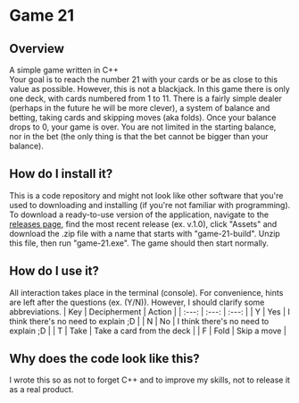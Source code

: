 # Game 21

## Overview

A simple game written in C++\
Your goal is to reach the number 21 with your cards or be as close to this value as possible. However, this is not a blackjack. In this game there is only one deck, with cards numbered from 1 to 11. There is a fairly simple dealer (perhaps in the future he will be more clever), a system of balance and betting, taking cards and skipping moves (aka folds). Once your balance drops to 0, your game is over. You are not limited in the starting balance, nor in the bet (the only thing is that the bet cannot be bigger than your balance).

## How do I install it?

This is a code repository and might not look like other software that you're used to downloading and installing (if you're not familiar with programming). To download a ready-to-use version of the application, navigate to the [releases page](https://github.com/djo-528-1/Game-21/releases), find the most recent release (ex. v.1.0), click "Assets" and download the .zip file with a name that starts with "game-21-build". Unzip this file, then run "game-21.exe". The game should then start normally.

## How do I use it?

All interaction takes place in the terminal (console). For convenience, hints are left after the questions (ex. (Y/N)). However, I should clarify some abbreviations.
| Key | Decipherment | Action |
| :---: | :---: | :---: |
| Y | Yes | I think there's no need to explain ;D |
| N | No | I think there's no need to explain ;D |
| T | Take | Take a card from the deck |
| F | Fold | Skip a move |

## Why does the code look like this?

I wrote this so as not to forget C++ and to improve my skills, not to release it as a real product.